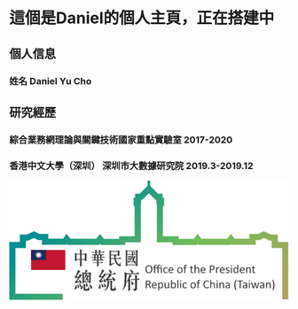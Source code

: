 

# 這個是Daniel的個人主頁，正在搭建中




## 個人信息
### 姓名 Daniel Yu Cho


## 研究經歷
### 綜合業務網理論與關鍵技術國家重點實驗室       2017-2020
### 香港中文大學（深圳） 深圳市大數據研究院      2019.3-2019.12   



<!--

<img src="./daniel.jpg" width = "489.6" height = "652.8" alt="個人照片" align=center />
-->
![证件照](/logo.svg)
